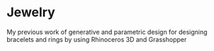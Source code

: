 # Jewelry
My previous work of generative and parametric design for designing bracelets and rings by using Rhinoceros 3D and Grasshopper
